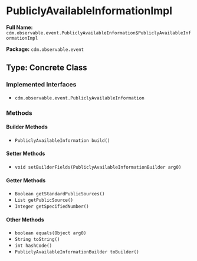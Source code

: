 # PubliclyAvailableInformationImpl

**Full Name:** `cdm.observable.event.PubliclyAvailableInformation$PubliclyAvailableInformationImpl`

**Package:** `cdm.observable.event`

## Type: Concrete Class

### Implemented Interfaces

- `cdm.observable.event.PubliclyAvailableInformation`

### Methods

#### Builder Methods

- `PubliclyAvailableInformation build()`

#### Setter Methods

- `void setBuilderFields(PubliclyAvailableInformationBuilder arg0)`

#### Getter Methods

- `Boolean getStandardPublicSources()`
- `List getPublicSource()`
- `Integer getSpecifiedNumber()`

#### Other Methods

- `boolean equals(Object arg0)`
- `String toString()`
- `int hashCode()`
- `PubliclyAvailableInformationBuilder toBuilder()`

